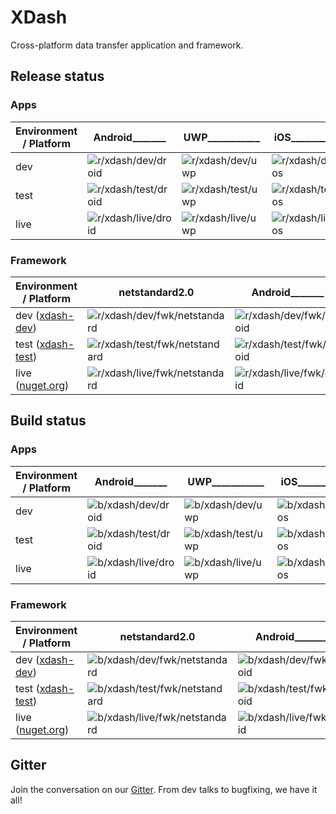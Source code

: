 # XDash
Cross-platform data transfer application and framework.

## Release status

### Apps

| Environment / Platform    | Android_______                           | UWP___________                        | iOS___________                        | macOS_________                            | Linux_________                            | CLI___________                                |
|---------------------------|-------------------------------------------|---------------------------------------|---------------------------------------|-------------------------------------------|-------------------------------------------|-----------------------------------------------|
| dev                       | ![r/xdash/dev/droid][r/xdash/dev/droid]   | ![r/xdash/dev/uwp][r/xdash/dev/uwp]   | ![r/xdash/dev/ios][r/xdash/dev/ios]   | ![r/xdash/dev/macos][r/xdash/dev/macos]   | ![r/xdash/dev/linux][r/xdash/dev/linux]   | ![r/xdash/dev/netcore][r/xdash/dev/netcore]   | 
| test                      | ![r/xdash/test/droid][r/xdash/test/droid] | ![r/xdash/test/uwp][r/xdash/test/uwp] | ![r/xdash/test/ios][r/xdash/test/ios] | ![r/xdash/test/macos][r/xdash/test/macos] | ![r/xdash/test/linux][r/xdash/test/linux] | ![r/xdash/test/netcore][r/xdash/test/netcore] |
| live                      | ![r/xdash/live/droid][r/xdash/live/droid] | ![r/xdash/live/uwp][r/xdash/live/uwp] | ![r/xdash/live/ios][r/xdash/live/ios] | ![r/xdash/live/macos][r/xdash/live/macos] | ![r/xdash/live/linux][r/xdash/live/linux] | ![r/xdash/live/netcore][r/xdash/live/netcore] |

### Framework

| Environment / Platform            | netstandard2.0                                                | Android_______                                    | UWP___________                                | iOS___________                                | macOS_________                                    | Linux_________                                    | netocre2.0____                                        |
|-----------------------------------|---------------------------------------------------------------|---------------------------------------------------|-----------------------------------------------|-----------------------------------------------|---------------------------------------------------|---------------------------------------------------|-------------------------------------------------------|
| dev ([xdash-dev][xdash-dev])      | ![r/xdash/dev/fwk/netstandard][r/xdash/dev/fwk/netstandard]   | ![r/xdash/dev/fwk/droid][r/xdash/dev/fwk/droid]   | ![r/xdash/dev/fwk/uwp][r/xdash/dev/fwk/uwp]   | ![r/xdash/dev/fwk/ios][r/xdash/dev/fwk/ios]   | ![r/xdash/dev/fwk/macos][r/xdash/dev/fwk/macos]   | ![r/xdash/dev/fwk/linux][r/xdash/dev/fwk/linux]   | ![r/xdash/dev/fwk/netcore][r/xdash/dev/fwk/netcore]   | 
| test ([xdash-test][xdash-test])   | ![r/xdash/test/fwk/netstandard][r/xdash/test/fwk/netstandard] | ![r/xdash/test/fwk/droid][r/xdash/test/fwk/droid] | ![r/xdash/test/fwk/uwp][r/xdash/test/fwk/uwp] | ![r/xdash/test/fwk/ios][r/xdash/test/fwk/ios] | ![r/xdash/test/fwk/macos][r/xdash/test/fwk/macos] | ![r/xdash/test/fwk/linux][r/xdash/test/fwk/linux] | ![r/xdash/test/fwk/netcore][r/xdash/test/fwk/netcore] |
| live ([nuget.org][nuget-org])     | ![r/xdash/live/fwk/netstandard][r/xdash/live/fwk/netstandard] | ![r/xdash/live/fwk/droid][r/xdash/live/fwk/droid] | ![r/xdash/live/fwk/uwp][r/xdash/live/fwk/uwp] | ![r/xdash/live/fwk/ios][r/xdash/live/fwk/ios] | ![r/xdash/live/fwk/macos][r/xdash/live/fwk/macos] | ![r/xdash/live/fwk/linux][r/xdash/live/fwk/linux] | ![r/xdash/live/fwk/netcore][r/xdash/live/fwk/netcore] |

## Build status

### Apps

| Environment / Platform    | Android_______                           | UWP___________                        | iOS___________                        | macOS_________                            | Linux_________                            | CLI___________                                |
|---------------------------|-------------------------------------------|---------------------------------------|---------------------------------------|-------------------------------------------|-------------------------------------------|-----------------------------------------------|
| dev                       | ![b/xdash/dev/droid][b/xdash/dev/droid]   | ![b/xdash/dev/uwp][b/xdash/dev/uwp]   | ![b/xdash/dev/ios][b/xdash/dev/ios]   | ![b/xdash/dev/macos][b/xdash/dev/macos]   | ![b/xdash/dev/linux][b/xdash/dev/linux]   | ![b/xdash/dev/netcore][b/xdash/dev/netcore]   | 
| test                      | ![b/xdash/test/droid][b/xdash/test/droid] | ![b/xdash/test/uwp][b/xdash/test/uwp] | ![b/xdash/test/ios][b/xdash/test/ios] | ![b/xdash/test/macos][b/xdash/test/macos] | ![b/xdash/test/linux][b/xdash/test/linux] | ![b/xdash/test/netcore][b/xdash/test/netcore] |
| live                      | ![b/xdash/live/droid][b/xdash/live/droid] | ![b/xdash/live/uwp][b/xdash/live/uwp] | ![b/xdash/live/ios][b/xdash/live/ios] | ![b/xdash/live/macos][b/xdash/live/macos] | ![b/xdash/live/linux][b/xdash/live/linux] | ![b/xdash/live/netcore][b/xdash/live/netcore] |

### Framework

| Environment / Platform            | netstandard2.0                                                | Android_______                                    | UWP___________                                | iOS___________                                | macOS_________                                    | Linux_________                                    | netocre2.0____                                        |
|-----------------------------------|---------------------------------------------------------------|---------------------------------------------------|-----------------------------------------------|-----------------------------------------------|---------------------------------------------------|---------------------------------------------------|-------------------------------------------------------|
| dev ([xdash-dev][xdash-dev])      | ![b/xdash/dev/fwk/netstandard][b/xdash/dev/fwk/netstandard]   | ![b/xdash/dev/fwk/droid][b/xdash/dev/fwk/droid]   | ![b/xdash/dev/fwk/uwp][b/xdash/dev/fwk/uwp]   | ![b/xdash/dev/fwk/ios][b/xdash/dev/fwk/ios]   | ![b/xdash/dev/fwk/macos][b/xdash/dev/fwk/macos]   | ![b/xdash/dev/fwk/linux][b/xdash/dev/fwk/linux]   | ![b/xdash/dev/fwk/netcore][b/xdash/dev/fwk/netcore]   | 
| test ([xdash-test][xdash-test])   | ![b/xdash/test/fwk/netstandard][b/xdash/dev/fwk/netstandard]  | ![b/xdash/test/fwk/droid][b/xdash/test/fwk/droid] | ![b/xdash/test/fwk/uwp][b/xdash/test/fwk/uwp] | ![b/xdash/test/fwk/ios][b/xdash/test/fwk/ios] | ![b/xdash/test/fwk/macos][b/xdash/test/fwk/macos] | ![b/xdash/test/fwk/linux][b/xdash/test/fwk/linux] | ![b/xdash/test/fwk/netcore][b/xdash/test/fwk/netcore] |
| live ([nuget.org][nuget-org])     | ![b/xdash/live/fwk/netstandard][b/xdash/dev/fwk/netstandard]  | ![b/xdash/live/fwk/droid][b/xdash/live/fwk/droid] | ![b/xdash/live/fwk/uwp][b/xdash/live/fwk/uwp] | ![b/xdash/live/fwk/ios][b/xdash/live/fwk/ios] | ![b/xdash/live/fwk/macos][b/xdash/live/fwk/macos] | ![b/xdash/live/fwk/linux][b/xdash/live/fwk/linux] | ![b/xdash/live/fwk/netcore][b/xdash/live/fwk/netcore] |

## Gitter

Join the conversation on our [Gitter][xdash-gitter]. From dev talks to bugfixing, we have it all!

[xdash-dev]: https://uizz.pkgs.visualstudio.com/_packaging/xdash-dev/nuget/v3/index.json
[xdash-test]: https://uizz.pkgs.visualstudio.com/_packaging/xdash-test/nuget/v3/index.json
[nuget-org]: https://api.nuget.org/v3/index.json
[xdash-gitter]: https://gitter.im/xdashchat

[b/xdash/dev/droid]: https://uizz.visualstudio.com/_apis/public/build/definitions/0693d9f8-6ad5-479a-9a20-84b3ff321d32/6/badge
[b/xdash/test/droid]: https://uizz.visualstudio.com/_apis/public/build/definitions/0693d9f8-6ad5-479a-9a20-84b3ff321d32/9/badge
[b/xdash/live/droid]: https://uizz.visualstudio.com/_apis/public/build/definitions/0693d9f8-6ad5-479a-9a20-84b3ff321d32/10/badge

[b/xdash/dev/uwp]: https://uizz.visualstudio.com/_apis/public/build/definitions/0693d9f8-6ad5-479a-9a20-84b3ff321d32/8/badge
[b/xdash/test/uwp]: https://uizz.visualstudio.com/_apis/public/build/definitions/0693d9f8-6ad5-479a-9a20-84b3ff321d32/11/badge
[b/xdash/live/uwp]: https://uizz.visualstudio.com/_apis/public/build/definitions/0693d9f8-6ad5-479a-9a20-84b3ff321d32/12/badge

[b/xdash/dev/ios]: https://img.shields.io/vso/build/larsbrinkhoff/953a34b9-5966-4923-a48a-c41874cfb5f5/1.svg
[b/xdash/test/ios]: https://img.shields.io/vso/build/larsbrinkhoff/953a34b9-5966-4923-a48a-c41874cfb5f5/1.svg
[b/xdash/live/ios]: https://img.shields.io/vso/build/larsbrinkhoff/953a34b9-5966-4923-a48a-c41874cfb5f5/1.svg

[b/xdash/dev/macos]: https://img.shields.io/vso/build/larsbrinkhoff/953a34b9-5966-4923-a48a-c41874cfb5f5/1.svg
[b/xdash/test/macos]: https://img.shields.io/vso/build/larsbrinkhoff/953a34b9-5966-4923-a48a-c41874cfb5f5/1.svg
[b/xdash/live/macos]: https://img.shields.io/vso/build/larsbrinkhoff/953a34b9-5966-4923-a48a-c41874cfb5f5/1.svg

[b/xdash/dev/linux]: https://img.shields.io/vso/build/larsbrinkhoff/953a34b9-5966-4923-a48a-c41874cfb5f5/1.svg
[b/xdash/test/linux]: https://img.shields.io/vso/build/larsbrinkhoff/953a34b9-5966-4923-a48a-c41874cfb5f5/1.svg
[b/xdash/live/linux]: https://img.shields.io/vso/build/larsbrinkhoff/953a34b9-5966-4923-a48a-c41874cfb5f5/1.svg

[b/xdash/dev/netcore]: https://uizz.visualstudio.com/_apis/public/build/definitions/0693d9f8-6ad5-479a-9a20-84b3ff321d32/16/badge
[b/xdash/test/netcore]: https://uizz.visualstudio.com/_apis/public/build/definitions/0693d9f8-6ad5-479a-9a20-84b3ff321d32/17/badge
[b/xdash/live/netcore]: https://uizz.visualstudio.com/_apis/public/build/definitions/0693d9f8-6ad5-479a-9a20-84b3ff321d32/18/badge

[b/xdash/dev/fwk/netstandard]: https://uizz.visualstudio.com/_apis/public/build/definitions/0693d9f8-6ad5-479a-9a20-84b3ff321d32/13/badge
[b/xdash/test/fwk/netstandard]: https://uizz.visualstudio.com/_apis/public/build/definitions/0693d9f8-6ad5-479a-9a20-84b3ff321d32/14/badge
[b/xdash/live/fwk/netstandard]: https://uizz.visualstudio.com/_apis/public/build/definitions/0693d9f8-6ad5-479a-9a20-84b3ff321d32/15/badge
 
[b/xdash/dev/fwk/droid]: https://uizz.visualstudio.com/_apis/public/build/definitions/0693d9f8-6ad5-479a-9a20-84b3ff321d32/20/badge
[b/xdash/test/fwk/droid]: https://img.shields.io/vso/build/larsbrinkhoff/953a34b9-5966-4923-a48a-c41874cfb5f5/1.svg
[b/xdash/live/fwk/droid]: https://img.shields.io/vso/build/larsbrinkhoff/953a34b9-5966-4923-a48a-c41874cfb5f5/1.svg

[b/xdash/dev/fwk/uwp]: https://img.shields.io/vso/build/larsbrinkhoff/953a34b9-5966-4923-a48a-c41874cfb5f5/1.svg
[b/xdash/test/fwk/uwp]: https://img.shields.io/vso/build/larsbrinkhoff/953a34b9-5966-4923-a48a-c41874cfb5f5/1.svg
[b/xdash/live/fwk/uwp]: https://img.shields.io/vso/build/larsbrinkhoff/953a34b9-5966-4923-a48a-c41874cfb5f5/1.svg

[b/xdash/dev/fwk/ios]: https://img.shields.io/vso/build/larsbrinkhoff/953a34b9-5966-4923-a48a-c41874cfb5f5/1.svg
[b/xdash/test/fwk/ios]: https://img.shields.io/vso/build/larsbrinkhoff/953a34b9-5966-4923-a48a-c41874cfb5f5/1.svg
[b/xdash/live/fwk/ios]: https://img.shields.io/vso/build/larsbrinkhoff/953a34b9-5966-4923-a48a-c41874cfb5f5/1.svg

[b/xdash/dev/fwk/macos]: https://img.shields.io/vso/build/larsbrinkhoff/953a34b9-5966-4923-a48a-c41874cfb5f5/1.svg
[b/xdash/test/fwk/macos]: https://img.shields.io/vso/build/larsbrinkhoff/953a34b9-5966-4923-a48a-c41874cfb5f5/1.svg
[b/xdash/live/fwk/macos]: https://img.shields.io/vso/build/larsbrinkhoff/953a34b9-5966-4923-a48a-c41874cfb5f5/1.svg

[b/xdash/dev/fwk/linux]: https://img.shields.io/vso/build/larsbrinkhoff/953a34b9-5966-4923-a48a-c41874cfb5f5/1.svg
[b/xdash/test/fwk/linux]: https://img.shields.io/vso/build/larsbrinkhoff/953a34b9-5966-4923-a48a-c41874cfb5f5/1.svg
[b/xdash/live/fwk/linux]: https://img.shields.io/vso/build/larsbrinkhoff/953a34b9-5966-4923-a48a-c41874cfb5f5/1.svg

[b/xdash/dev/fwk/netcore]: https://uizz.visualstudio.com/_apis/public/build/definitions/0693d9f8-6ad5-479a-9a20-84b3ff321d32/19/badge
[b/xdash/test/fwk/netcore]: https://img.shields.io/vso/build/larsbrinkhoff/953a34b9-5966-4923-a48a-c41874cfb5f5/1.svg
[b/xdash/live/fwk/netcore]: https://img.shields.io/vso/build/larsbrinkhoff/953a34b9-5966-4923-a48a-c41874cfb5f5/1.svg




[r/xdash/dev/droid]: https://img.shields.io/vso/build/larsbrinkhoff/953a34b9-5966-4923-a48a-c41874cfb5f5/1.svg
[r/xdash/test/droid]: https://img.shields.io/vso/build/larsbrinkhoff/953a34b9-5966-4923-a48a-c41874cfb5f5/1.svg
[r/xdash/live/droid]: https://img.shields.io/vso/build/larsbrinkhoff/953a34b9-5966-4923-a48a-c41874cfb5f5/1.svg
 
[r/xdash/dev/uwp]: https://img.shields.io/vso/build/larsbrinkhoff/953a34b9-5966-4923-a48a-c41874cfb5f5/1.svg
[r/xdash/test/uwp]: https://img.shields.io/vso/build/larsbrinkhoff/953a34b9-5966-4923-a48a-c41874cfb5f5/1.svg
[r/xdash/live/uwp]: https://img.shields.io/vso/build/larsbrinkhoff/953a34b9-5966-4923-a48a-c41874cfb5f5/1.svg
 
[r/xdash/dev/ios]: https://img.shields.io/vso/build/larsbrinkhoff/953a34b9-5966-4923-a48a-c41874cfb5f5/1.svg
[r/xdash/test/ios]: https://img.shields.io/vso/build/larsbrinkhoff/953a34b9-5966-4923-a48a-c41874cfb5f5/1.svg
[r/xdash/live/ios]: https://img.shields.io/vso/build/larsbrinkhoff/953a34b9-5966-4923-a48a-c41874cfb5f5/1.svg
 
[r/xdash/dev/macos]: https://img.shields.io/vso/build/larsbrinkhoff/953a34b9-5966-4923-a48a-c41874cfb5f5/1.svg
[r/xdash/test/macos]: https://img.shields.io/vso/build/larsbrinkhoff/953a34b9-5966-4923-a48a-c41874cfb5f5/1.svg
[r/xdash/live/macos]: https://img.shields.io/vso/build/larsbrinkhoff/953a34b9-5966-4923-a48a-c41874cfb5f5/1.svg
 
[r/xdash/dev/linux]: https://img.shields.io/vso/build/larsbrinkhoff/953a34b9-5966-4923-a48a-c41874cfb5f5/1.svg
[r/xdash/test/linux]: https://img.shields.io/vso/build/larsbrinkhoff/953a34b9-5966-4923-a48a-c41874cfb5f5/1.svg
[r/xdash/live/linux]: https://img.shields.io/vso/build/larsbrinkhoff/953a34b9-5966-4923-a48a-c41874cfb5f5/1.svg
 
[r/xdash/dev/netcore]: https://img.shields.io/vso/build/larsbrinkhoff/953a34b9-5966-4923-a48a-c41874cfb5f5/1.svg
[r/xdash/test/netcore]: https://img.shields.io/vso/build/larsbrinkhoff/953a34b9-5966-4923-a48a-c41874cfb5f5/1.svg
[r/xdash/live/netcore]: https://img.shields.io/vso/build/larsbrinkhoff/953a34b9-5966-4923-a48a-c41874cfb5f5/1.svg

[r/xdash/dev/fwk/netstandard]: https://img.shields.io/vso/build/larsbrinkhoff/953a34b9-5966-4923-a48a-c41874cfb5f5/1.svg
[r/xdash/test/fwk/netstandard]: https://img.shields.io/vso/build/larsbrinkhoff/953a34b9-5966-4923-a48a-c41874cfb5f5/1.svg
[r/xdash/live/fwk/netstandard]: https://img.shields.io/vso/build/larsbrinkhoff/953a34b9-5966-4923-a48a-c41874cfb5f5/1.svg
 
[r/xdash/dev/fwk/droid]: https://img.shields.io/vso/build/larsbrinkhoff/953a34b9-5966-4923-a48a-c41874cfb5f5/1.svg
[r/xdash/test/fwk/droid]: https://img.shields.io/vso/build/larsbrinkhoff/953a34b9-5966-4923-a48a-c41874cfb5f5/1.svg
[r/xdash/live/fwk/droid]: https://img.shields.io/vso/build/larsbrinkhoff/953a34b9-5966-4923-a48a-c41874cfb5f5/1.svg
 
[r/xdash/dev/fwk/uwp]: https://img.shields.io/vso/build/larsbrinkhoff/953a34b9-5966-4923-a48a-c41874cfb5f5/1.svg
[r/xdash/test/fwk/uwp]: https://img.shields.io/vso/build/larsbrinkhoff/953a34b9-5966-4923-a48a-c41874cfb5f5/1.svg
[r/xdash/live/fwk/uwp]: https://img.shields.io/vso/build/larsbrinkhoff/953a34b9-5966-4923-a48a-c41874cfb5f5/1.svg
 
[r/xdash/dev/fwk/ios]: https://img.shields.io/vso/build/larsbrinkhoff/953a34b9-5966-4923-a48a-c41874cfb5f5/1.svg
[r/xdash/test/fwk/ios]: https://img.shields.io/vso/build/larsbrinkhoff/953a34b9-5966-4923-a48a-c41874cfb5f5/1.svg
[r/xdash/live/fwk/ios]: https://img.shields.io/vso/build/larsbrinkhoff/953a34b9-5966-4923-a48a-c41874cfb5f5/1.svg
 
[r/xdash/dev/fwk/macos]: https://img.shields.io/vso/build/larsbrinkhoff/953a34b9-5966-4923-a48a-c41874cfb5f5/1.svg
[r/xdash/test/fwk/macos]: https://img.shields.io/vso/build/larsbrinkhoff/953a34b9-5966-4923-a48a-c41874cfb5f5/1.svg
[r/xdash/live/fwk/macos]: https://img.shields.io/vso/build/larsbrinkhoff/953a34b9-5966-4923-a48a-c41874cfb5f5/1.svg
 
[r/xdash/dev/fwk/linux]: https://img.shields.io/vso/build/larsbrinkhoff/953a34b9-5966-4923-a48a-c41874cfb5f5/1.svg
[r/xdash/test/fwk/linux]: https://img.shields.io/vso/build/larsbrinkhoff/953a34b9-5966-4923-a48a-c41874cfb5f5/1.svg
[r/xdash/live/fwk/linux]: https://img.shields.io/vso/build/larsbrinkhoff/953a34b9-5966-4923-a48a-c41874cfb5f5/1.svg
 
[r/xdash/dev/fwk/netcore]: https://img.shields.io/vso/build/larsbrinkhoff/953a34b9-5966-4923-a48a-c41874cfb5f5/1.svg
[r/xdash/test/fwk/netcore]: https://img.shields.io/vso/build/larsbrinkhoff/953a34b9-5966-4923-a48a-c41874cfb5f5/1.svg
[r/xdash/live/fwk/netcore]: https://img.shields.io/vso/build/larsbrinkhoff/953a34b9-5966-4923-a48a-c41874cfb5f5/1.svg